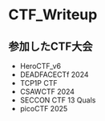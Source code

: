 ﻿# CTF_Writeup

## 参加したCTF大会

- HeroCTF_v6
- DEADFACECTf 2024
- TCP1P CTF
- CSAWCTF 2024
- SECCON CTF 13 Quals
- picoCTF 2025
